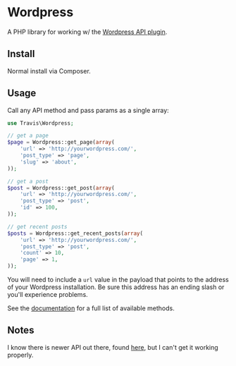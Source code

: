 # Wordpress

A PHP library for working w/ the [Wordpress API plugin](https://wordpress.org/plugins/json-api/).

## Install

Normal install via Composer.

## Usage

Call any API method and pass params as a single array:

```php
use Travis\Wordpress;

// get a page
$page = Wordpress::get_page(array(
	'url' => 'http://yourwordpress.com/',
    'post_type' => 'page',
    'slug' => 'about',
));

// get a post
$post = Wordpress::get_post(array(
	'url' => 'http://yourwordpress.com/',
    'post_type' => 'post',
    'id' => 100,
));

// get recent posts
$posts = Wordpress::get_recent_posts(array(
	'url' => 'http://yourwordpress.com/',
    'post_type' => 'post',
    'count' => 10,
    'page' => 1,
));
```

You will need to include a ``url`` value in the payload that points to the address of your Wordpress installation. Be sure this address has an ending slash or you'll experience problems.

See the [documentation](https://wordpress.org/plugins/json-api/other_notes/) for a full list of available methods.

## Notes

I know there is newer API out there, found [here](http://wp-api.org), but I can't get it working properly.